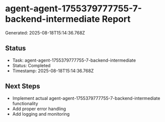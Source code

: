 # agent-agent-1755379777755-7-backend-intermediate Report

Generated: 2025-08-18T15:14:36.768Z

## Status
- Task: agent-agent-1755379777755-7-backend-intermediate
- Status: Completed
- Timestamp: 2025-08-18T15:14:36.768Z

## Next Steps
- Implement actual agent-agent-1755379777755-7-backend-intermediate functionality
- Add proper error handling
- Add logging and monitoring
